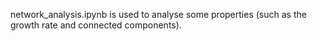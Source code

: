 network_analysis.ipynb is used to analyse some properties (such as the growth rate and connected components).
